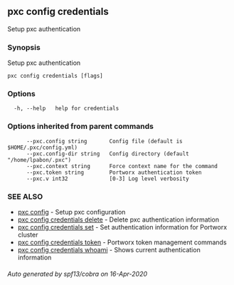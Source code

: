 ## pxc config credentials

Setup pxc authentication

### Synopsis

Setup pxc authentication

```
pxc config credentials [flags]
```

### Options

```
  -h, --help   help for credentials
```

### Options inherited from parent commands

```
      --pxc.config string       Config file (default is $HOME/.pxc/config.yml)
      --pxc.config-dir string   Config directory (default "/home/lpabon/.pxc")
      --pxc.context string      Force context name for the command
      --pxc.token string        Portworx authentication token
      --pxc.v int32             [0-3] Log level verbosity
```

### SEE ALSO

* [pxc config](pxc_config.md)	 - Setup pxc configuration
* [pxc config credentials delete](pxc_config_credentials_delete.md)	 - Delete pxc authentication information
* [pxc config credentials set](pxc_config_credentials_set.md)	 - Set authentication information for Portworx cluster
* [pxc config credentials token](pxc_config_credentials_token.md)	 - Portworx token management commands
* [pxc config credentials whoami](pxc_config_credentials_whoami.md)	 - Shows current authentication information

###### Auto generated by spf13/cobra on 16-Apr-2020
